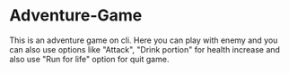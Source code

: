 # Adventure-Game
This is an adventure game on cli. Here you can play with enemy and you can also use options like "Attack", "Drink portion" for health increase and also use "Run for life" option for quit game.
